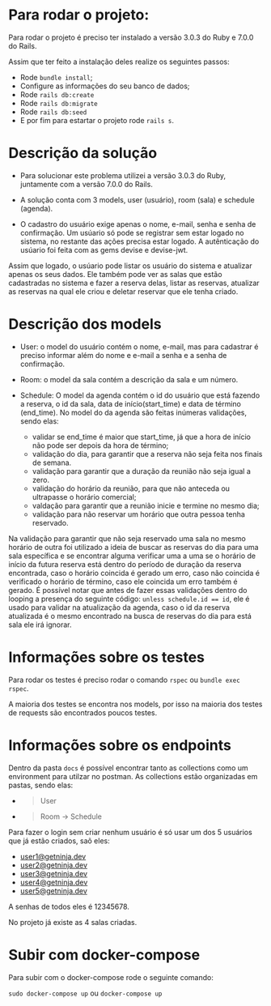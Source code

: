# Para rodar o projeto:

Para rodar o projeto é preciso ter instalado a versão 3.0.3 do Ruby e 7.0.0 do Rails.

Assim que ter feito a instalação deles realize os seguintes passos:
- Rode `bundle install`;
- Configure as informações do seu banco de dados;
- Rode `rails db:create`
- Rode `rails db:migrate`
- Rode `rails db:seed`
- E por fim para estartar o projeto rode `rails s`.

# Descrição da solução
- Para solucionar este problema utilizei a versão 3.0.3 do Ruby, juntamente com a versão 7.0.0 do Rails.

- A solução conta com 3 models, user (usuário), room (sala) e schedule (agenda).

- O cadastro do usuário exige apenas o nome, e-mail, senha e senha de confirmação. Um usúario só pode se registrar sem estar logado no sistema, no restante das ações precisa estar logado. A autênticação do usúario foi feita com as gems devise e devise-jwt.

Assim que logado, o usúario pode listar os usuário do sistema e atualizar apenas os seus dados. Ele também pode ver as salas que estão cadastradas no sistema e fazer a reserva delas, listar as reservas, atualizar as reservas na qual ele criou e deletar reservar que ele tenha criado.

# Descrição dos models

- User:
 o model do usuário contém o nome, e-mail, mas para cadastrar é preciso informar além do nome e e-mail a senha e a senha de confirmação.

- Room:
 o model da sala contém a descrição da sala e um número.
 
 - Schedule:
 O model da agenda contém o id do usuário que está fazendo a reserva, o id da sala, data de início(start_time) e data de término (end_time).
 No model do da agenda são feitas inúmeras validações, sendo elas: 
    - validar se end_time é maior que start_time, já que a hora de início não pode ser depois da hora de término;
    - validação do dia, para garantir que a reserva não seja feita nos finais de semana.
    - validação para garantir que a duração da reunião não seja igual a zero.
    - validação do horário da reunião, para que não anteceda ou ultrapasse o horário comercial;
    - valdação para garantir que a reunião inicie e termine no mesmo dia;
    - validação para não reservar um horário que outra pessoa tenha reservado.
    
  Na validação para garantir que não seja reservado uma sala no mesmo horário de outra foi utilizado a ideia de buscar as reservas do dia para uma sala específica e se encontrar alguma verificar uma a uma se o horário de início da futura reserva está dentro do período de duração da reserva encontrada, caso o horário coincida é gerado um erro,  caso não coincida é verificado o horário de término, caso ele coincida um erro também é gerado.
  É possível notar que antes de fazer essas validações dentro do looping a presença do seguinte código: `unless schedule.id == id`, ele é usado para validar na atualização da agenda, caso o id da reserva atualizada é o mesmo encontrado na busca de reservas do dia para está sala ele irá ignorar.


# Informações sobre os testes

Para rodar os testes é preciso rodar o comando `rspec` ou `bundle exec rspec`.

A maioria dos testes se encontra nos models, por isso na maioria dos testes de requests são encontrados poucos testes.

# Informações sobre os endpoints

Dentro da pasta `docs` é possível encontrar tanto as collections como um environment para utilzar no postman.
As collections estão organizadas em pastas, sendo elas:
- > User
- > Room
    -> Schedule
    
Para fazer o login sem criar nenhum usuário é só usar um dos 5 usuários que já estão criados, saõ eles:
- user1@getninja.dev
- user2@getninja.dev
- user3@getninja.dev
- user4@getninja.dev
- user5@getninja.dev

A senhas de todos eles é 12345678.

No projeto já existe as 4 salas criadas.

# Subir com docker-compose

Para subir com o docker-compose rode o seguinte comando:

`sudo docker-compose up`
ou
`docker-compose up`




